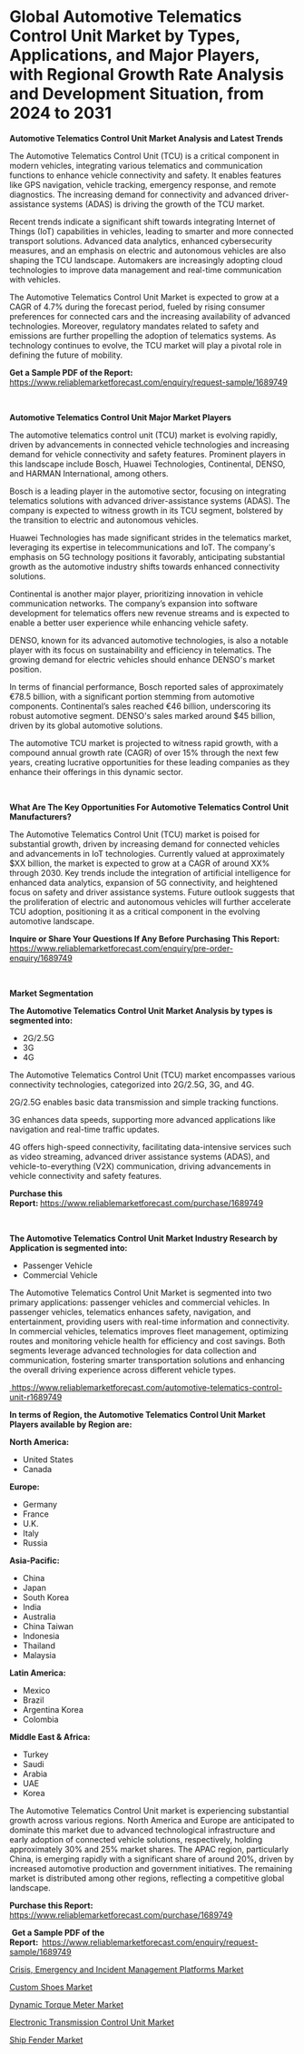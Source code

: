 <p><h1>Global Automotive Telematics Control Unit Market by Types, Applications, and Major Players, with Regional Growth Rate Analysis and Development Situation, from 2024 to 2031</h1></p><p><strong>Automotive Telematics Control Unit Market Analysis and Latest Trends</strong></p>
<p><p>The Automotive Telematics Control Unit (TCU) is a critical component in modern vehicles, integrating various telematics and communication functions to enhance vehicle connectivity and safety. It enables features like GPS navigation, vehicle tracking, emergency response, and remote diagnostics. The increasing demand for connectivity and advanced driver-assistance systems (ADAS) is driving the growth of the TCU market.</p><p>Recent trends indicate a significant shift towards integrating Internet of Things (IoT) capabilities in vehicles, leading to smarter and more connected transport solutions. Advanced data analytics, enhanced cybersecurity measures, and an emphasis on electric and autonomous vehicles are also shaping the TCU landscape. Automakers are increasingly adopting cloud technologies to improve data management and real-time communication with vehicles.</p><p>The Automotive Telematics Control Unit Market is expected to grow at a CAGR of 4.7% during the forecast period, fueled by rising consumer preferences for connected cars and the increasing availability of advanced technologies. Moreover, regulatory mandates related to safety and emissions are further propelling the adoption of telematics systems. As technology continues to evolve, the TCU market will play a pivotal role in defining the future of mobility.</p></p>
<p><strong>Get a Sample PDF of the Report:&nbsp;</strong> <a href="https://www.reliablemarketforecast.com/enquiry/request-sample/1689749?utm_campaign=1141&utm_medium=2&utm_source=Github&utm_content=ia&utm_term=17102024&utm_id=automotive-telematics-control-unit">https://www.reliablemarketforecast.com/enquiry/request-sample/1689749</a></p>
<p>&nbsp;</p>
<p><strong>Automotive Telematics Control Unit Major Market Players</strong></p>
<p><p>The automotive telematics control unit (TCU) market is evolving rapidly, driven by advancements in connected vehicle technologies and increasing demand for vehicle connectivity and safety features. Prominent players in this landscape include Bosch, Huawei Technologies, Continental, DENSO, and HARMAN International, among others.</p><p>Bosch is a leading player in the automotive sector, focusing on integrating telematics solutions with advanced driver-assistance systems (ADAS). The company is expected to witness growth in its TCU segment, bolstered by the transition to electric and autonomous vehicles.</p><p>Huawei Technologies has made significant strides in the telematics market, leveraging its expertise in telecommunications and IoT. The company's emphasis on 5G technology positions it favorably, anticipating substantial growth as the automotive industry shifts towards enhanced connectivity solutions.</p><p>Continental is another major player, prioritizing innovation in vehicle communication networks. The company’s expansion into software development for telematics offers new revenue streams and is expected to enable a better user experience while enhancing vehicle safety.</p><p>DENSO, known for its advanced automotive technologies, is also a notable player with its focus on sustainability and efficiency in telematics. The growing demand for electric vehicles should enhance DENSO's market position.</p><p>In terms of financial performance, Bosch reported sales of approximately €78.5 billion, with a significant portion stemming from automotive components. Continental’s sales reached €46 billion, underscoring its robust automotive segment. DENSO's sales marked around $45 billion, driven by its global automotive solutions.</p><p>The automotive TCU market is projected to witness rapid growth, with a compound annual growth rate (CAGR) of over 15% through the next few years, creating lucrative opportunities for these leading companies as they enhance their offerings in this dynamic sector.</p></p>
<p>&nbsp;</p>
<p><strong>What Are The Key Opportunities For Automotive Telematics Control Unit Manufacturers?</strong></p>
<p><p>The Automotive Telematics Control Unit (TCU) market is poised for substantial growth, driven by increasing demand for connected vehicles and advancements in IoT technologies. Currently valued at approximately $XX billion, the market is expected to grow at a CAGR of around XX% through 2030. Key trends include the integration of artificial intelligence for enhanced data analytics, expansion of 5G connectivity, and heightened focus on safety and driver assistance systems. Future outlook suggests that the proliferation of electric and autonomous vehicles will further accelerate TCU adoption, positioning it as a critical component in the evolving automotive landscape.</p></p>
<p><strong>Inquire or Share Your Questions If Any Before Purchasing This Report:</strong> <a href="https://www.reliablemarketforecast.com/enquiry/pre-order-enquiry/1689749?utm_campaign=1141&utm_medium=2&utm_source=Github&utm_content=ia&utm_term=17102024&utm_id=automotive-telematics-control-unit">https://www.reliablemarketforecast.com/enquiry/pre-order-enquiry/1689749</a></p>
<p>&nbsp;</p>
<p><strong>Market Segmentation</strong></p>
<p><strong>The Automotive Telematics Control Unit Market Analysis by types is segmented into:</strong></p>
<p><ul><li>2G/2.5G</li><li>3G</li><li>4G</li></ul></p>
<p><p>The Automotive Telematics Control Unit (TCU) market encompasses various connectivity technologies, categorized into 2G/2.5G, 3G, and 4G. </p><p>2G/2.5G enables basic data transmission and simple tracking functions. </p><p>3G enhances data speeds, supporting more advanced applications like navigation and real-time traffic updates. </p><p>4G offers high-speed connectivity, facilitating data-intensive services such as video streaming, advanced driver assistance systems (ADAS), and vehicle-to-everything (V2X) communication, driving advancements in vehicle connectivity and safety features.</p></p>
<p><strong>Purchase this Report:&nbsp;</strong><a href="https://www.reliablemarketforecast.com/purchase/1689749?utm_campaign=1141&utm_medium=2&utm_source=Github&utm_content=ia&utm_term=17102024&utm_id=automotive-telematics-control-unit">https://www.reliablemarketforecast.com/purchase/1689749</a></p>
<p>&nbsp;</p>
<p><strong>The Automotive Telematics Control Unit Market Industry Research by Application is segmented into:</strong></p>
<p><ul><li>Passenger Vehicle</li><li>Commercial Vehicle</li></ul></p>
<p><p>The Automotive Telematics Control Unit Market is segmented into two primary applications: passenger vehicles and commercial vehicles. In passenger vehicles, telematics enhances safety, navigation, and entertainment, providing users with real-time information and connectivity. In commercial vehicles, telematics improves fleet management, optimizing routes and monitoring vehicle health for efficiency and cost savings. Both segments leverage advanced technologies for data collection and communication, fostering smarter transportation solutions and enhancing the overall driving experience across different vehicle types.</p></p>
<p><a href="https://www.reliablemarketforecast.com/automotive-telematics-control-unit-r1689749?utm_campaign=1141&utm_medium=2&utm_source=Github&utm_content=ia&utm_term=17102024&utm_id=automotive-telematics-control-unit">&nbsp;https://www.reliablemarketforecast.com/automotive-telematics-control-unit-r1689749</a></p>
<p><strong>In terms of Region, the Automotive Telematics Control Unit Market Players available by Region are:</strong></p>
<p>
    <p> <strong> North America: </strong>
        <ul>
            <li>United States</li>
            <li>Canada</li>
        </ul>
        </p> 
    <p> <strong> Europe: </strong>
        <ul>
            <li>Germany</li>
            <li>France</li>
            <li>U.K.</li>
            <li>Italy</li>
            <li>Russia</li>
        </ul>
        </p> 
    <p> <strong> Asia-Pacific: </strong>
        <ul>
            <li>China</li>
            <li>Japan</li>
            <li>South Korea</li>
            <li>India</li>
            <li>Australia</li>
            <li>China Taiwan</li>
            <li>Indonesia</li>
            <li>Thailand</li>
            <li>Malaysia</li>
        </ul>
        </p> 
    <p> <strong> Latin America: </strong>
        <ul>
            <li>Mexico</li>
            <li>Brazil</li>
            <li>Argentina Korea</li>
            <li>Colombia</li>
        </ul>
        </p> 
    <p> <strong> Middle East & Africa: </strong>
        <ul>
            <li>Turkey</li>
            <li>Saudi</li>
            <li>Arabia</li>
            <li>UAE</li>
            <li>Korea</li>
        </ul>
    </p>
    </p>
<p><p>The Automotive Telematics Control Unit market is experiencing substantial growth across various regions. North America and Europe are anticipated to dominate this market due to advanced technological infrastructure and early adoption of connected vehicle solutions, respectively, holding approximately 30% and 25% market shares. The APAC region, particularly China, is emerging rapidly with a significant share of around 20%, driven by increased automotive production and government initiatives. The remaining market is distributed among other regions, reflecting a competitive global landscape.</p></p>
<p><strong>Purchase this Report: </strong><a href="https://www.reliablemarketforecast.com/purchase/1689749?utm_campaign=1141&utm_medium=2&utm_source=Github&utm_content=ia&utm_term=17102024&utm_id=automotive-telematics-control-unit">https://www.reliablemarketforecast.com/purchase/1689749</a></p>
<p>&nbsp;<strong>Get a Sample PDF of the Report:&nbsp;&nbsp;</strong><a href="https://www.reliablemarketforecast.com/enquiry/request-sample/1689749?utm_campaign=1141&utm_medium=2&utm_source=Github&utm_content=ia&utm_term=17102024&utm_id=automotive-telematics-control-unit">https://www.reliablemarketforecast.com/enquiry/request-sample/1689749</a></p>
<p><strong></strong></p>
<p><p><a href="https://www.linkedin.com/pulse/unlocking-growth-potential-strategic-analysis-crisis-emergency-5kxwe?utm_campaign=1141&utm_medium=2&utm_source=Github&utm_content=ia&utm_term=17102024&utm_id=automotive-telematics-control-unit">Crisis, Emergency and Incident Management Platforms Market</a></p><p><a href="https://www.linkedin.com/pulse/custom-shoes-market-evolution-regional-adaptations-innovation-twite?utm_campaign=1141&utm_medium=2&utm_source=Github&utm_content=ia&utm_term=17102024&utm_id=automotive-telematics-control-unit">Custom Shoes Market</a></p><p><a href="https://issuu.com/reportprime-2/docs/dynamic-torque-meter-market-size-20_8e17d790b92808?utm_campaign=1141&utm_medium=2&utm_source=Github&utm_content=ia&utm_term=17102024&utm_id=automotive-telematics-control-unit">Dynamic Torque Meter Market</a></p><p><a href="https://github.com/cairotmbrowne3cq/Market-Research-Report-List-1/blob/main/electronic-transmission-control-unit-market.md?utm_campaign=1141&utm_medium=2&utm_source=Github&utm_content=ia&utm_term=17102024&utm_id=automotive-telematics-control-unit">Electronic Transmission Control Unit Market</a></p><p><a href="https://issuu.com/reportprime-2/docs/ship-fender-market-size-2030.pptx_ccb7b9e019270f?utm_campaign=1141&utm_medium=2&utm_source=Github&utm_content=ia&utm_term=17102024&utm_id=automotive-telematics-control-unit">Ship Fender Market</a></p></p>